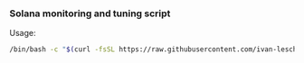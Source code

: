 ### Solana monitoring and tuning script


Usage:
```bash
/bin/bash -c "$(curl -fsSL https://raw.githubusercontent.com/ivan-leschinsky/solana-configs/v1/install_solana_metrics.sh)"
```
